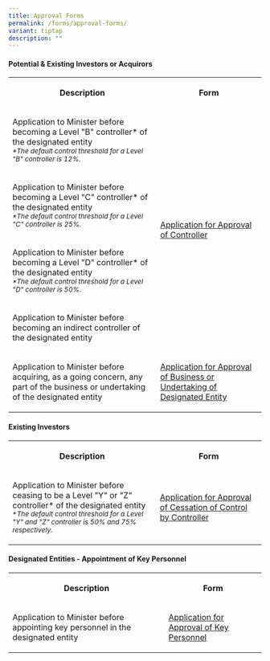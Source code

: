 ```yaml
---
title: Approval Forms
permalink: /forms/approval-forms/
variant: tiptap
description: ""
---
```

<h4><strong>Potential &amp; Existing Investors or Acquirors</strong></h4>
<table style="minWidth: 50px">
<colgroup>
<col>
<col>
</colgroup>
<tbody>
<tr>
<th rowspan="1" colspan="1">
<p>Description</p>
</th>
<th rowspan="1" colspan="1">
<p>Form</p>
</th>
</tr>
<tr>
<td rowspan="1" colspan="1">
<p>Application to Minister before becoming a Level "B" controller* of the
designated entity
<br><em><sub>*The default control threshold for a Level "B" controller is 12%.</sub></em>
</p>
</td>
<td rowspan="4" colspan="1">
<p><a href="/files/Application_for_Approval_of_Controller.pdf" rel="noopener noreferrer nofollow" target="_blank">Application for Approval of Controller</a>
</p>
</td>
</tr>
<tr>
<td rowspan="1" colspan="1">
<p>Application to Minister before becoming a Level "C" controller* of the
designated entity
<br><em><sub>*The default control threshold for a Level "C" controller is 25%.</sub></em>
</p>
</td>
</tr>
<tr>
<td rowspan="1" colspan="1">
<p>Application to Minister before becoming a Level "D" controller* of the
designated entity
<br><em><sub>*The default control threshold for a Level "D" controller is 50%.</sub></em>
</p>
</td>
</tr>
<tr>
<td rowspan="1" colspan="1">
<p>Application to Minister before becoming an indirect controller of the
designated entity</p>
</td>
</tr>
<tr>
<td rowspan="1" colspan="1">
<p>Application to Minister before acquiring, as a going concern, any part
of the business or undertaking of the designated entity</p>
</td>
<td rowspan="1" colspan="1">
<p><a href="/files/Application_for_Approval_of_Business_Sale_by_Designated_Entity.pdf" rel="noopener noreferrer nofollow" target="_blank">Application for Approval of Business or Undertaking of Designated Entity</a>
</p>
</td>
</tr>
</tbody>
</table>
<h4><strong>Existing Investors</strong></h4>
<table style="minWidth: 50px">
<colgroup>
<col>
<col>
</colgroup>
<tbody>
<tr>
<th rowspan="1" colspan="1">
<p>Description</p>
</th>
<th rowspan="1" colspan="1">
<p>Form</p>
</th>
</tr>
<tr>
<td rowspan="1" colspan="1">
<p>Application to Minister before ceasing to be a Level "Y" or "Z" controller*
of the designated entity
<br><sub>*</sub><em><sub>The default control threshold for a Level "Y" and "Z" controller is 50% and 75% respectively.</sub></em>
</p>
</td>
<td rowspan="1" colspan="1">
<p><a href="/files/Application_for_Approval_of_Cessation_of_Control_by_Controller.pdf" rel="noopener noreferrer nofollow" target="_blank">Application for Approval of Cessation of Control by Controller</a>
</p>
</td>
</tr>
</tbody>
</table>
<h4><strong>Designated Entities - Appointment of Key Personnel</strong></h4>
<table style="minWidth: 50px">
<colgroup>
<col>
<col>
</colgroup>
<tbody>
<tr>
<th rowspan="1" colspan="1">
<p>Description</p>
</th>
<th rowspan="1" colspan="1">
<p>Form</p>
</th>
</tr>
<tr>
<td rowspan="1" colspan="1">
<p>Application to Minister before appointing key personnel in the designated
entity</p>
</td>
<td rowspan="1" colspan="1">
<p><a href="/files/Application_for_Approval_of_Key_Personnel.pdf" rel="noopener noreferrer nofollow" target="_blank">Application for Approval of Key Personnel</a>
</p>
</td>
</tr>
</tbody>
</table>
<p></p>
<p></p>